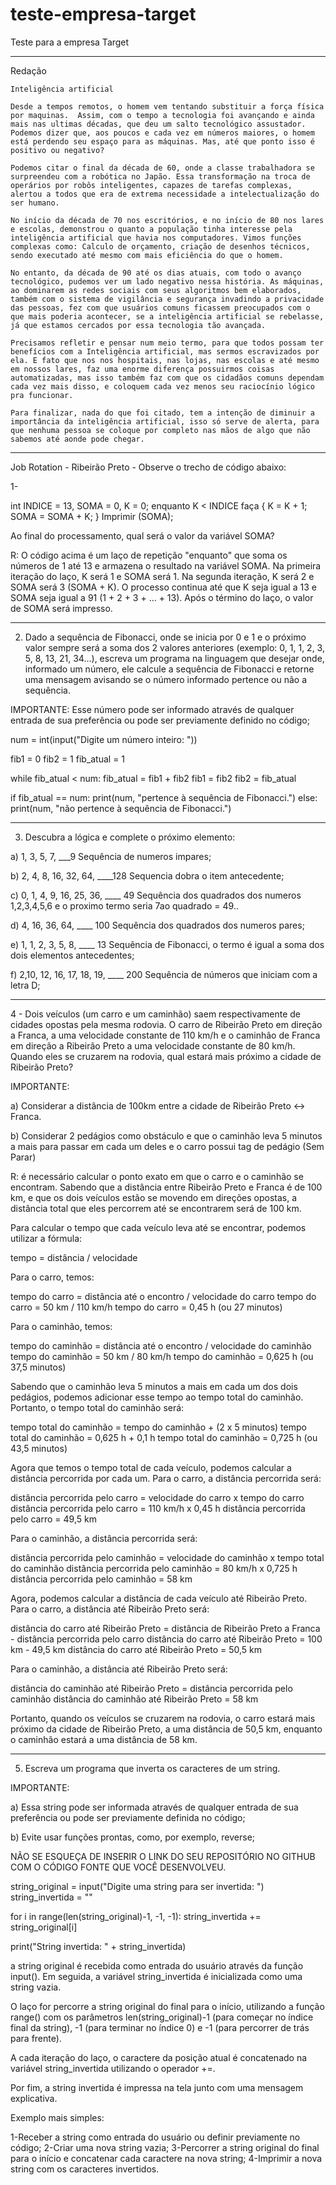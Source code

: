 # teste-empresa-target
Teste para a empresa Target

-----------------------------------------------------------------------------------------------------------------------------------------------------------------------

Redação

	Inteligência artificial

	Desde a tempos remotos, o homem vem tentando substituir a força física por maquinas.  Assim, com o tempo a tecnologia foi avançando e ainda mais nas ultimas décadas, que deu um salto tecnológico assustador. Podemos dizer que, aos poucos e cada vez em números maiores, o homem está perdendo seu espaço para as máquinas. Mas, até que ponto isso é positivo ou negativo? 
	
	Podemos citar o final da década de 60, onde a classe trabalhadora se surpreendeu com a robótica no Japão. Essa transformação na troca de operários por robôs inteligentes, capazes de tarefas complexas, alertou a todos que era de extrema necessidade a intelectualização do ser humano.

	No início da década de 70 nos escritórios, e no início de 80 nos lares e escolas, demonstrou o quanto a população tinha interesse pela inteligência artificial que havia nos computadores. Vimos funções complexas como: Calculo de orçamento, criação de desenhos técnicos, sendo executado até mesmo com mais eficiência do que o homem.

	No entanto, da década de 90 até os dias atuais, com todo o avanço tecnológico, pudemos ver um lado negativo nessa história. As máquinas, ao dominarem as redes sociais com seus algoritmos bem elaborados, também com o sistema de vigilância e segurança invadindo a privacidade das pessoas, fez com que usuários comuns ficassem preocupados com o que mais poderia acontecer, se a inteligência artificial se rebelasse, já que estamos cercados por essa tecnologia tão avançada.

	Precisamos refletir e pensar num meio termo, para que todos possam ter benefícios com a Inteligência artificial, mas sermos escravizados por ela. E fato que nos nos hospitais, nas lojas, nas escolas e até mesmo em nossos lares, faz uma enorme diferença possuirmos coisas automatizadas, mas isso também faz com que os cidadãos comuns dependam cada vez mais disso, e coloquem cada vez menos seu raciocínio lógico pra funcionar.

	Para finalizar, nada do que foi citado, tem a intenção de diminuir a importância da inteligência artificial, isso só serve de alerta, para que nenhuma pessoa se coloque por completo nas mãos de algo que não sabemos até aonde pode chegar.   


-----------------------------------------------------------------------------------------------------------------------------------------------------------------------

Job Rotation - Ribeirão Preto - Observe o trecho de código abaixo: 

1-

int INDICE = 13, SOMA = 0, K = 0; 
enquanto K < INDICE faça { K = K + 1; 
SOMA = SOMA + K; 
} 
Imprimir (SOMA);

Ao final do processamento, qual será o valor da variável SOMA?

R: O código acima é um laço de repetição "enquanto" que soma os números de 1 até 13 e armazena o resultado na variável SOMA. Na primeira iteração do laço, K será 1 e SOMA será 1. Na segunda iteração, K será 2 e SOMA será 3 (SOMA + K). O processo continua até que K seja igual a 13 e SOMA seja igual a 91 (1 + 2 + 3 + ... + 13). Após o término do laço, o valor de SOMA será impresso.

-----------------------------------------------------------------------------------------------------------------------------------------------------------------------
2) Dado a sequência de Fibonacci, onde se inicia por 0 e 1 e o próximo valor sempre será a soma dos 2 valores anteriores (exemplo: 0, 1, 1, 2, 3, 5, 8, 13, 21, 34...), escreva um programa na linguagem que desejar onde, informado um número, ele calcule a sequência de Fibonacci e retorne uma mensagem avisando se o número informado pertence ou não a sequência.

IMPORTANTE: Esse número pode ser informado através de qualquer entrada de sua preferência ou pode ser previamente definido no código;


num = int(input("Digite um número inteiro: "))

fib1 = 0
fib2 = 1
fib_atual = 1

while fib_atual < num:
    fib_atual = fib1 + fib2
    fib1 = fib2
    fib2 = fib_atual

if fib_atual == num:
    print(num, "pertence à sequência de Fibonacci.")
else:
    print(num, "não pertence à sequência de Fibonacci.")

-----------------------------------------------------------------------------------------------------------------------------------------------------------------------

3) Descubra a lógica e complete o próximo elemento: 

a) 1, 3, 5, 7, ___9   Sequência de numeros impares;

b) 2, 4, 8, 16, 32, 64, ____128   Sequencia dobra o item antecedente;

c) 0, 1, 4, 9, 16, 25, 36, ____  49  Sequência dos quadrados dos numeros 1,2,3,4,5,6 e o proximo termo seria 7ao quadrado = 49..

d) 4, 16, 36, 64, ____  100  Sequência dos quadrados dos numeros pares;

e) 1, 1, 2, 3, 5, 8, ____ 13    Sequência de Fibonacci, o termo é igual a soma dos dois elementos antecedentes;

f) 2,10, 12, 16, 17, 18, 19, ____ 200 Sequência de números que iniciam com a letra D;

----------------------------------------------------------------------------------------------------------------------------------------------------------------------

4 - Dois veículos (um carro e um caminhão) saem respectivamente de cidades opostas pela mesma rodovia. O carro de Ribeirão Preto em direção a Franca, a uma velocidade constante de 110 km/h e o caminhão de Franca em direção a Ribeirão Preto a uma velocidade constante de 80 km/h. Quando eles se cruzarem na rodovia, qual estará mais próximo a cidade de Ribeirão Preto? 

IMPORTANTE: 

a) Considerar a distância de 100km entre a cidade de Ribeirão Preto <-> Franca. 

b) Considerar 2 pedágios como obstáculo e que o caminhão leva 5 minutos a mais para passar em cada um deles e o carro possui tag de pedágio (Sem Parar)

R: é necessário calcular o ponto exato em que o carro e o caminhão se encontram. Sabendo que a distância entre Ribeirão Preto e Franca é de 100 km, e que os dois veículos estão se movendo em direções opostas, a distância total que eles percorrem até se encontrarem será de 100 km.

Para calcular o tempo que cada veículo leva até se encontrar, podemos utilizar a fórmula:

tempo = distância / velocidade

Para o carro, temos:

tempo do carro = distância até o encontro / velocidade do carro
tempo do carro = 50 km / 110 km/h
tempo do carro = 0,45 h (ou 27 minutos)

Para o caminhão, temos:

tempo do caminhão = distância até o encontro / velocidade do caminhão
tempo do caminhão = 50 km / 80 km/h
tempo do caminhão = 0,625 h (ou 37,5 minutos)

Sabendo que o caminhão leva 5 minutos a mais em cada um dos dois pedágios, podemos adicionar esse tempo ao tempo total do caminhão. Portanto, o tempo total do caminhão será:

tempo total do caminhão = tempo do caminhão + (2 x 5 minutos)
tempo total do caminhão = 0,625 h + 0,1 h
tempo total do caminhão = 0,725 h (ou 43,5 minutos)

Agora que temos o tempo total de cada veículo, podemos calcular a distância percorrida por cada um. Para o carro, a distância percorrida será:

distância percorrida pelo carro = velocidade do carro x tempo do carro
distância percorrida pelo carro = 110 km/h x 0,45 h
distância percorrida pelo carro = 49,5 km

Para o caminhão, a distância percorrida será:

distância percorrida pelo caminhão = velocidade do caminhão x tempo total do caminhão
distância percorrida pelo caminhão = 80 km/h x 0,725 h
distância percorrida pelo caminhão = 58 km

Agora, podemos calcular a distância de cada veículo até Ribeirão Preto. Para o carro, a distância até Ribeirão Preto será:

distância do carro até Ribeirão Preto = distância de Ribeirão Preto a Franca - distância percorrida pelo carro
distância do carro até Ribeirão Preto = 100 km - 49,5 km
distância do carro até Ribeirão Preto = 50,5 km

Para o caminhão, a distância até Ribeirão Preto será:

distância do caminhão até Ribeirão Preto = distância percorrida pelo caminhão
distância do caminhão até Ribeirão Preto = 58 km

Portanto, quando os veículos se cruzarem na rodovia, o carro estará mais próximo da cidade de Ribeirão Preto, a uma distância de 50,5 km, enquanto o caminhão estará a uma distância de 58 km.

-----------------------------------------------------------------------------------------------------------------------------------------------------------------------

5) Escreva um programa que inverta os caracteres de um string. 

IMPORTANTE: 

a) Essa string pode ser informada através de qualquer entrada de sua preferência ou pode ser previamente definida no código; 

b) Evite usar funções prontas, como, por exemplo, reverse; 

NÃO SE ESQUEÇA DE INSERIR O LINK DO SEU REPOSITÓRIO NO GITHUB COM O CÓDIGO FONTE QUE VOCÊ DESENVOLVEU.

string_original = input("Digite uma string para ser invertida: ")
string_invertida = ""

for i in range(len(string_original)-1, -1, -1):
    string_invertida += string_original[i]

print("String invertida: " + string_invertida)


a string original é recebida como entrada do usuário através da função input(). Em seguida, a variável string_invertida é inicializada como uma string vazia.

O laço for percorre a string original do final para o início, utilizando a função range() com os parâmetros len(string_original)-1 (para começar no índice final da string), -1 (para terminar no índice 0) e -1 (para percorrer de trás para frente).

A cada iteração do laço, o caractere da posição atual é concatenado na variável string_invertida utilizando o operador +=.

Por fim, a string invertida é impressa na tela junto com uma mensagem explicativa.

Exemplo mais simples:

1-Receber a string como entrada do usuário ou definir previamente no código;
2-Criar uma nova string vazia;
3-Percorrer a string original do final para o início e concatenar cada caractere na nova string;
4-Imprimir a nova string com os caracteres invertidos.

